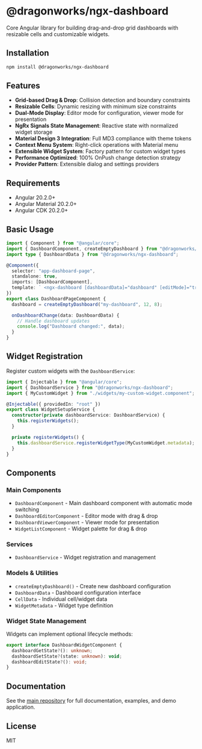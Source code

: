 # @dragonworks/ngx-dashboard

Core Angular library for building drag-and-drop grid dashboards with resizable cells and customizable widgets.

## Installation

```bash
npm install @dragonworks/ngx-dashboard
```

## Features

- **Grid-based Drag & Drop**: Collision detection and boundary constraints
- **Resizable Cells**: Dynamic resizing with minimum size constraints
- **Dual-Mode Display**: Editor mode for configuration, viewer mode for presentation
- **NgRx Signals State Management**: Reactive state with normalized widget storage
- **Material Design 3 Integration**: Full MD3 compliance with theme tokens
- **Context Menu System**: Right-click operations with Material menu
- **Extensible Widget System**: Factory pattern for custom widget types
- **Performance Optimized**: 100% OnPush change detection strategy
- **Provider Pattern**: Extensible dialog and settings providers

## Requirements

- Angular 20.2.0+
- Angular Material 20.2.0+
- Angular CDK 20.2.0+

## Basic Usage

```typescript
import { Component } from "@angular/core";
import { DashboardComponent, createEmptyDashboard } from "@dragonworks/ngx-dashboard";
import type { DashboardData } from "@dragonworks/ngx-dashboard";

@Component({
  selector: "app-dashboard-page",
  standalone: true,
  imports: [DashboardComponent],
  template: ` <ngx-dashboard [dashboardData]="dashboard" [editMode]="true" (dashboardChange)="onDashboardChange($event)"> </ngx-dashboard> `,
})
export class DashboardPageComponent {
  dashboard = createEmptyDashboard("my-dashboard", 12, 8);

  onDashboardChange(data: DashboardData) {
    // Handle dashboard updates
    console.log("Dashboard changed:", data);
  }
}
```

## Widget Registration

Register custom widgets with the `DashboardService`:

```typescript
import { Injectable } from "@angular/core";
import { DashboardService } from "@dragonworks/ngx-dashboard";
import { MyCustomWidget } from "./widgets/my-custom-widget.component";

@Injectable({ providedIn: "root" })
export class WidgetSetupService {
  constructor(private dashboardService: DashboardService) {
    this.registerWidgets();
  }

  private registerWidgets() {
    this.dashboardService.registerWidgetType(MyCustomWidget.metadata);
  }
}
```

## Components

### Main Components

- `DashboardComponent` - Main dashboard component with automatic mode switching
- `DashboardEditorComponent` - Editor mode with drag & drop
- `DashboardViewerComponent` - Viewer mode for presentation
- `WidgetListComponent` - Widget palette for drag & drop

### Services

- `DashboardService` - Widget registration and management

### Models & Utilities

- `createEmptyDashboard()` - Create new dashboard configuration
- `DashboardData` - Dashboard configuration interface
- `CellData` - Individual cell/widget data
- `WidgetMetadata` - Widget type definition

### Widget State Management

Widgets can implement optional lifecycle methods:

```typescript
export interface DashboardWidgetComponent {
  dashboardGetState?(): unknown;
  dashboardSetState?(state: unknown): void;
  dashboardEditState?(): void;
}
```

## Documentation

See the [main repository](https://github.com/TobyBackstrom/ngx-dashboard) for full documentation, examples, and demo application.

## License

MIT
